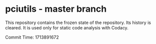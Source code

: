 # pciutils - master branch

This repository contains the frozen state of the repository.
Its history is cleared. It is used only for static code
analysis with Codacy.

Commit Time: 1713891672